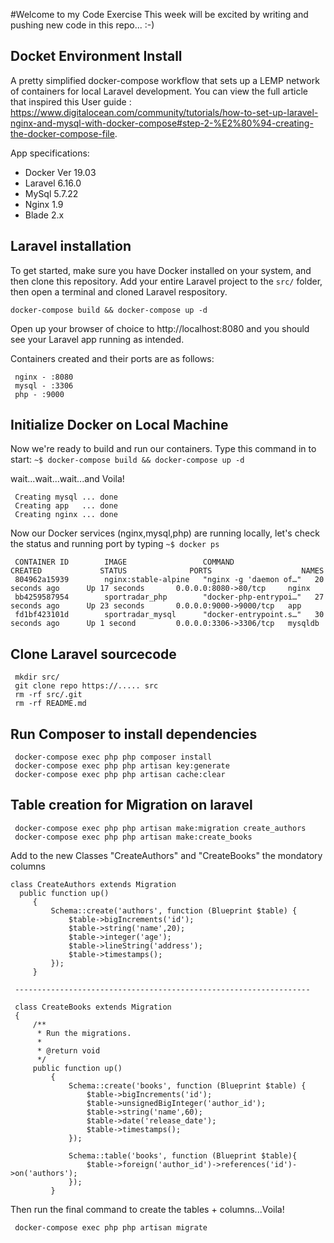 #Welcome to my Code Exercise
 This week will be excited by writing and pushing new code in this repo... :-)
 
 ## Docket Environment Install
 A pretty simplified docker-compose workflow that sets up a LEMP network of containers for local Laravel development. You can view the full article that inspired this User guide : https://www.digitalocean.com/community/tutorials/how-to-set-up-laravel-nginx-and-mysql-with-docker-compose#step-2-%E2%80%94-creating-the-docker-compose-file.

App specifications:
- Docker Ver 19.03
- Laravel 6.16.0
- MySql 5.7.22
- Nginx 1.9
- Blade 2.x
 
 ## Laravel installation
 To get started, make sure you have Docker installed on your system, and then clone this repository. Add your entire Laravel project to the `src/` folder, then open a terminal and  cloned  Laravel respository.
 
    docker-compose build && docker-compose up -d
     
 Open up your browser of choice to http://localhost:8080 and you should see your Laravel app running as intended.
 
 Containers created and their ports are as follows:
 
     nginx - :8080
     mysql - :3306
     php - :9000
     
 ## Initialize Docker on Local Machine
 Now we're ready to build and run our containers. Type this command in to start:
 `~$ docker-compose build && docker-compose up -d`
 
 wait...wait...wait...and Voila!
  
     Creating mysql ... done
     Creating app   ... done
     Creating nginx ... done
 
Now our Docker services (nginx,mysql,php) are running locally, let's check the status and running port by typing
`~$ docker ps`

     CONTAINER ID        IMAGE                 COMMAND                  CREATED             STATUS              PORTS                    NAMES
     804962a15939        nginx:stable-alpine   "nginx -g 'daemon of…"   20 seconds ago      Up 17 seconds       0.0.0.0:8080->80/tcp     nginx
     bb4259587954        sportradar_php        "docker-php-entrypoi…"   27 seconds ago      Up 23 seconds       0.0.0.0:9000->9000/tcp   app
     fd1bf423101d        sportradar_mysql      "docker-entrypoint.s…"   30 seconds ago      Up 1 second         0.0.0.0:3306->3306/tcp   mysqldb


 
## Clone Laravel sourcecode

     mkdir src/
     git clone repo https://..... src
     rm -rf src/.git
     rm -rf README.md 
     
     
## Run Composer to install dependencies

     docker-compose exec php php composer install
     docker-compose exec php php artisan key:generate
     docker-compose exec php php artisan cache:clear

## Table creation for Migration on laravel 

     docker-compose exec php php artisan make:migration create_authors
     docker-compose exec php php artisan make:create_books
     
Add to the new Classes "CreateAuthors" and "CreateBooks" the mondatory columns


    class CreateAuthors extends Migration
      public function up()
         {
             Schema::create('authors', function (Blueprint $table) {
                 $table->bigIncrements('id');
                 $table->string('name',20);
                 $table->integer('age');
                 $table->lineString('address');
                 $table->timestamps();
             });
         } 
         
     ------------------------------------------------------------------
     
     class CreateBooks extends Migration
     {
         /**
          * Run the migrations.
          *
          * @return void
          */
         public function up()
             {
                 Schema::create('books', function (Blueprint $table) {
                     $table->bigIncrements('id');
                     $table->unsignedBigInteger('author_id');
                     $table->string('name',60);
                     $table->date('release_date');
                     $table->timestamps();
                 });
         
                 Schema::table('books', function (Blueprint $table){
                     $table->foreign('author_id')->references('id')->on('authors');
                 });
             }
         
Then run the final command to create the tables + columns...Voila!

     docker-compose exec php php artisan migrate